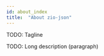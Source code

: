 ```yaml
---
id: about_index
title:  "About zio-json"
---
```


TODO: Tagline

TODO: Long description (paragraph)
